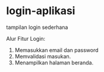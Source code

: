 # login-aplikasi
tampilan login sederhana

Alur Fitur Login:
1. Memasukkan email dan password
2. Memvalidasi masukan.
3. Menampilkan halaman beranda.
